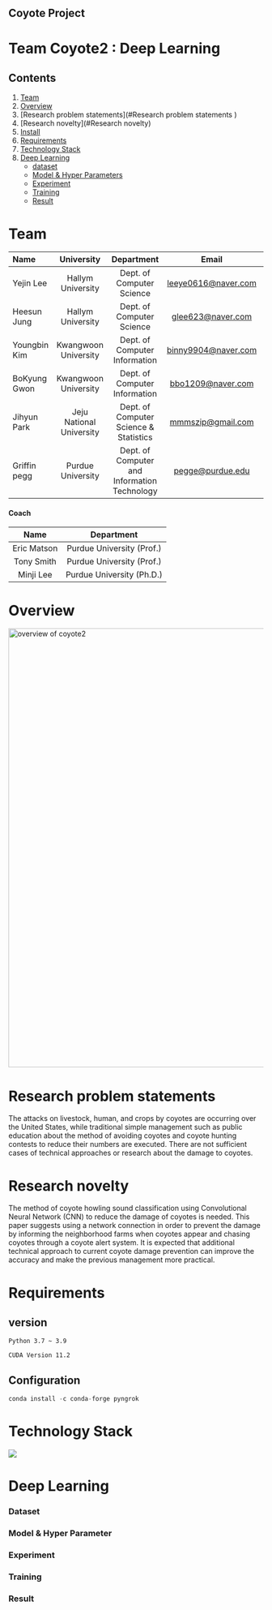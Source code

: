 ## Coyote Project

# Team Coyote2 : Deep Learning

## Contents
1. [Team](#Team)
2. [Overview ](#Overview )
3. [Research problem statements](#Research problem statements )
4. [Research novelty](#Research novelty)
5. [Install](#Install)
6. [Requirements](#Requirements)
7. [Technology Stack](#Technology_Stack)
8. [Deep Learning](#DeepLearning-Model)
    - [dataset](#Custom_dataset)
    - [Model & Hyper Parameters](#Model_&_Hyper_Parameters)
    - [Experiment](#Experiment)
    - [Training](#Training)
    - [Result](#Result)    

# Team

| Name         | University               | Department                                   | Email               | Contact                        |
| :------------- | :------------------------: | :--------------------------------------------: | :-------------------: | :------------------------------: |
| Yejin Lee    | Hallym University        | Dept. of Computer Science                    | leeye0616@naver.com | https://github.com/yetniek     |
| Heesun Jung  | Hallym University        | Dept. of Computer Science                    | glee623@naver.com   | https://github.com/glee623     |
| Youngbin Kim | Kwangwoon University     | Dept. of Computer Information                | binny9904@naver.com | https://github.com/0binn       |
| BoKyung Gwon | Kwangwoon University     | Dept. of Computer Information                | bbo1209@naver.com   | https://github.com/doomdabo    |
| Jihyun Park  | Jeju National University | Dept. of Computer Science & Statistics       | mmmszip@gmail.com   | https://github.com/mmmtobezip  |
| Griffin pegg | Purdue University        | Dept. of Computer and Information Technology | pegge@purdue.edu    | https://github.com/coyotehowls |


#### Coach

| Name        | Department         |
| :---------: | :-----------------: |
| Eric Matson | Purdue University (Prof.) |
| Tony Smith | Purdue University (Prof.) |
| Minji Lee | Purdue University (Ph.D.) |



# Overview 
<img width="866" alt="overview of coyote2" src="https://user-images.githubusercontent.com/51157811/196322339-95cadce6-5926-4d39-9579-ad5968d65c27.PNG">



# Research problem statements 

The attacks on livestock, human, and crops by coyotes are occurring over the United States, while traditional simple management such as public education about the method of avoiding coyotes and coyote hunting contests to reduce their numbers are executed. There are not sufficient cases of technical approaches or research about the damage to coyotes. 



# Research novelty 

The method of coyote howling sound classification using Convolutional Neural Network (CNN) to reduce the damage of coyotes is needed. This paper suggests using a network connection in order to prevent the damage by informing the neighborhood farms when coyotes appear and chasing coyotes through a coyote alert system. It is expected that additional technical approach to current coyote damage prevention can improve the accuracy and make the previous management more practical.



# Requirements
## version
`Python 3.7 ~ 3.9`

`CUDA Version 11.2`

## Configuration

```python
conda install -c conda-forge pyngrok  
```



# Technology Stack

   <img src="https://img.shields.io/badge/Python-3776AB?style=flat-square&logo=Python&logoColor=white"/>



# Deep Learning

### Dataset
### Model & Hyper Parameter
### Experiment
### Training
### Result
